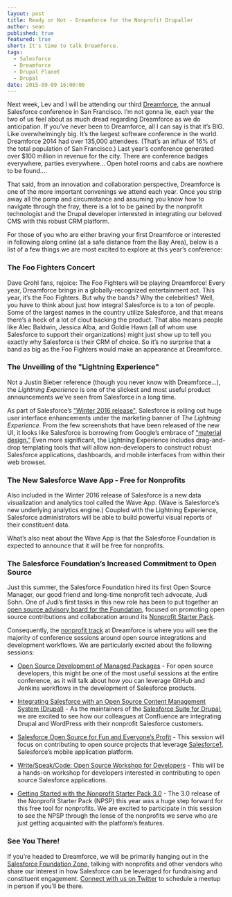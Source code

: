 ```yaml
---
layout: post
title: Ready or Not - Dreamforce for the Nonprofit Drupaller
author: sean
published: true
featured: true
short: It's time to talk Dreamforce.
tags: 
  - Salesforce
  - Dreamforce
  - Drupal Planet
  - Drupal
date: 2015-09-09 16:00:00
---
```

Next week, Lev and I will be attending our third [Dreamforce](http://www.salesforce.com/dreamforce/DF15/), the annual Salesforce conference in San Francisco. I’m not gonna lie, each year the two of us feel about as much dread regarding Dreamforce as we do anticipation. If you’ve never been to Dreamforce, all I can say is that it’s BIG. Like overwhelmingly big. It’s the largest software conference in the world. Dreamforce 2014 had over 135,000 attendees. (That’s an influx of 16% of the total population of San Francisco.) Last year’s conference generated over $100 million in revenue for the city. There are conference badges everywhere, parties everywhere… Open hotel rooms and cabs are nowhere to be found….

That said, from an innovation and collaboration perspective, Dreamforce is one of the more important convenings we attend each year. Once you strip away all the pomp and circumstance and assuming you know how to navigate through the fray, there is a lot to be gained by the nonprofit technologist and the Drupal developer interested in integrating our beloved CMS with this robust CRM platform.

For those of you who are either braving your first Dreamforce or interested in following along online (at a safe distance from the Bay Area), below is a list of a few things we are most excited to explore at this year’s conference:

### The Foo Fighters Concert
Dave Grohl fans, rejoice: The Foo Fighters will be playing Dreamforce! Every year, Dreamforce brings in a globally-recognized entertainment act. This year, it’s the Foo Fighters. But why the bands? Why the celebrities? Well, you have to think about just how integral Salesforce is to a ton of people. Some of the largest names in the country utilize Salesforce, and that means there’s a heck of a lot of clout backing the product. That also means people like Alec Baldwin, Jessica Alba, and Goldie Hawn (all of whom use Salesforce to support their organizations) might just show up to tell you exactly why Salesforce is their CRM of choice. So it’s no surprise that a band as big as the Foo Fighters would make an appearance at Dreamforce.

### The Unveiling of the "Lightning Experience"

Not a Justin Bieber reference (though you never know with Dreamforce…), the *Lightning Experience* is one of the slickest and most useful product announcements we’ve seen from Salesforce in a long time. 

As part of Salesforce’s ["Winter 2016 release"](http://www.salesforce.com/customer-resources/releases/winter16/), Salesforce is rolling out huge user interface enhancements under the marketing banner of *The Lightning Experience.* From the few screenshots that have been released of the new UI, it looks like Salesforce is borrowing from Google’s embrace of [“material design.”](https://www.google.com/design/spec/material-design/introduction.html) Even more significant, the Lightning Experience includes drag-and-drop templating tools that will allow non-developers to construct robust Salesforce applications, dashboards, and mobile interfaces from within their web browser.

### The New Salesforce Wave App - Free for Nonprofits

Also included in the Winter 2016 release of Salesforce is a new data visualization and analytics tool called the Wave App. (Wave is Salesforce’s new underlying analytics engine.) Coupled with the Lightning Experience, Salesforce administrators will be able to build powerful visual reports of their constituent data.

What’s also neat about the Wave App is that the Salesforce Foundation is expected to announce that it will be free for nonprofits.

### The Salesforce Foundation’s Increased Commitment to Open Source

Just this summer, the Salesforce Foundation hired its first Open Source Manager, our good friend and long-time nonprofit tech advocate, Judi Sohn. One of Judi’s first tasks in this new role has been to put together an [open source advisory board for the Foundation](http://www.salesforcefoundation.org/join-the-new-nonprofit-starter-pack-advisory-board/), focused on promoting open source contributions and collaboration around its [Nonprofit Starter Pack](http://www.salesforcefoundation.org/help/nonprofitstarterpack/).

Consequently, the [nonprofit track](http://www.salesforcefoundation.org/dreamforce-15/) at Dreamforce is where you will see the majority of conference sessions around open source integrations and development workflows. We are particularly excited about the following sessions:

* [Open Source Development of Managed Packages](https://success.salesforce.com/Ev_Sessions?eventId=a1Q30000000DHQlEAO#/session/a2q300000019kJjAAI) - For open source developers, this might be one of the most useful sessions at the entire conference, as it will talk about how you can leverage GitHub and Jenkins workflows in the development of Salesforce products.

* [Integrating Salesforce with an Open Source Content Management System (Drupal)](https://success.salesforce.com/Ev_Sessions?eventId=a1Q30000000DHQlEAO#/session/a2q30000001CIenAAG) - As the maintainers of the [Salesforce Suite for Drupal](https://www.drupal.org/project/salesforce), we are excited to see how our colleagues at Confluence are integrating Drupal and WordPress with their nonprofit Salesforce customers.

* [Salesforce Open Source for Fun and Everyone’s Profit](https://success.salesforce.com/Ev_Sessions?eventId=a1Q30000000DHQlEAO#/session/a2q30000001BWXrAAO) - This session will focus on contributing to open source projects that leverage [Salesforce1](http://www.salesforce.com/mobile/overview/), Salesforce’s mobile application platform.

* [Write/Speak/Code: Open Source Workshop for Developers](https://success.salesforce.com/Ev_Sessions?eventId=a1Q30000000DHQlEAO#/session/a2q30000001CYS7AAO) - This will be a hands-on workshop for developers interested in contributing to open source Salesforce applications.

* [Getting Started with the Nonprofit Starter Pack 3.0](https://success.salesforce.com/Ev_Sessions?eventId=a1Q30000000DHQlEAO#/session/a2q30000001BTlUAAW) - The 3.0 release of the Nonprofit Starter Pack (NPSP) this year was a huge step forward for this free tool for nonprofits. We are excited to participate in this session to see the NPSP through the lense of the nonprofits we serve who are just getting acquainted with the platform’s features.

### See You There!

If you’re headed to Dreamforce, we will be primarily hanging out in the [Salesforce Foundation Zone](http://www.salesforcefoundation.org/dreamforce-15/), talking with nonprofits and other vendors who share our interest in how Salesforce can be leveraged for fundraising and constituent engagement. [Connect with us on Twitter](https://twitter.com/thinkshout) to schedule a meetup in person if you’ll be there.
